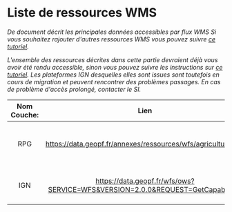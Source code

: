 # Liste de ressources WMS 

_De document décrit les principales données accessibles par flux WMS_
_Si vous souhaitez rajouter d'autres ressources WMS vous pouvez suivre [ce tutoriel](./ajout_fond_de_carte_wms.md)._

_L'ensemble des ressources décrites dans cette partie devraient déjà vous avoir été rendu accessible, sinon vous pouvez suivre les instructions sur [ce tutoriel](./ajout_fond_de_carte_wms.md).
Les plateformes IGN desquelles elles sont issues sont toutefois en cours de migration et peuvent rencontrer des problèmes passages. En cas de problème d'accès prolongé, contacter le SI._

|Nom Couche:|Lien|Description|
|:--:|:--:|:--:|
|RPG|https://data.geopf.fr/annexes/ressources/wfs/agriculture.xml| Registre Parcellaire Graphique (ilots, parcelles....|
|IGN|https://data.geopf.fr/wfs/ows?SERVICE=WFS&VERSION=2.0.0&REQUEST=GetCapabilities| ressources mises à disposition par l'IGN|
<!-- # Autres ressources disponibles 


--> 

